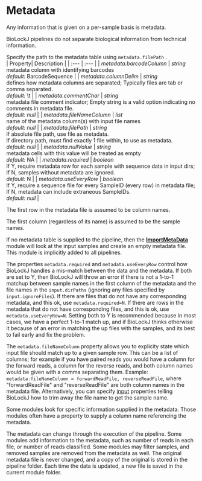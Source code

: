 # Metadata                   
                   
Any information that is given on a per-sample basis is metadata.                   
                   
BioLockJ pipelines do not separate biological information from technical information.                   
                   
Specify the path to the metadata table using `metadata.filePath` .                   
| Property| Description |
| :--- | :--- |
| *metadata.barcodeColumn* | _string_ <br>metadata column with identifying barcodes<br>*default:*  BarcodeSequence |
| *metadata.columnDelim* | _string_ <br>defines how metadata columns are separated; Typically files are tab or comma separated.<br>*default:*  \t |
| *metadata.commentChar* | _string_ <br>metadata file comment indicator; Empty string is a valid option indicating no comments in metadata file.<br>*default:*  *null* |
| *metadata.fileNameColumn* | _list_ <br>name of the metadata column(s) with input file names<br>*default:*  *null* |
| *metadata.filePath* | _string_ <br>If absolute file path, use file as metadata.<br>If directory path, must find exactly 1 file within, to use as metadata.<br>*default:*  *null* |
| *metadata.nullValue* | _string_ <br>metadata cells with this value will be treated as empty<br>*default:*  NA |
| *metadata.required* | _boolean_ <br>If Y, require metadata row for each sample with sequence data in input dirs; If N, samples without metadata are ignored.<br>*default:*  N |
| *metadata.useEveryRow* | _boolean_ <br>If Y, require a sequence file for every SampleID (every row) in metadata file; If N, metadata can include extraneous SampleIDs.<br>*default:*  *null* |
                   
The first row in the metadata file is assumed to be column names.                   
                   
The first column (regardless of its name) is assumed to be the sample names.                   
                   
If no metadata table is supplied to the pipeline, then the **[ImportMetaData](../biolockj.module.implicit/ImportMetadata)** module will look at the input samples and create an empty metadata file.  This module is implicitly added to all pipelines.                    
                   
The properties `metadata.required` and `metadata.useEveryRow` control how BioLockJ handles a mis-match between the data and the metadata.  If both are set to Y, then BioLockJ will throw an error if there is not a 1-to-1 matchup between sample names in the first column of the metadata and the file names in the `input.dirPaths` (ignoring any files specified by `input.ignoreFiles`).  If there are files that do not have any corresponding metadata, and this ok, use `metadata.required=N`.  If there are rows in the metadata that do not have corresponding files, and this is ok, use `metadata.useEveryRow=N`.  Setting both to Y is recommended because in most cases, we have a perfect 1-to-1 match up, and if BioLockJ thinks otherwise it because of an error in matching the up files with the samples, and its best to fail early and fix the problem.                   
                   
The `metadata.fileNameColumn` property allows you to explicity state which input file should match up to a given sample row.  This can be a list of columns; for example if you have paired reads you would have a column for the forward reads, a column for the reverse reads, and both column names would be given with a comma separating them. Example: `metadata.fileNameColumn = forwardReadFile, reverseReadFile`, where "forwardReadFile" and "reverseReadFile" are both column names in the metadata file.  Alternatively, you can specify [input](../../GENERATED/Input) properties telling BioLockJ how to trim away the file name to get the sample name.                   
                   
Some modules look for specific information supplied in the metadata.  Those modules often have a property to supply a column name referencing the metadata.                   
                   
The metadata can change through the execution of the pipeline.  Some modules add information to the metadata, such as number of reads in each file, or number of reads classified.  Some modules may filter samples, and removed samples are removed from the metadata as well.  The original metadata file is never changed, and a copy of the original is stored in the pipeline folder.  Each time the data is updated, a new file is saved in the current module folder.                     
